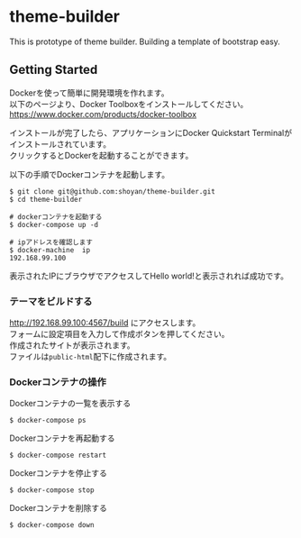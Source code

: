 # theme-builder
This is prototype of theme builder. Building a template of bootstrap easy.

## Getting Started
Dockerを使って簡単に開発環境を作れます。  
以下のページより、Docker Toolboxをインストールしてください。  
https://www.docker.com/products/docker-toolbox

インストールが完了したら、アプリケーションにDocker Quickstart Terminalがインストールされています。  
クリックするとDockerを起動することができます。

以下の手順でDockerコンテナを起動します。
```
$ git clone git@github.com:shoyan/theme-builder.git
$ cd theme-builder

# dockerコンテナを起動する
$ docker-compose up -d

# ipアドレスを確認します
$ docker-machine  ip
192.168.99.100
```
表示されたIPにブラウザでアクセスしてHello world!と表示されれば成功です。  

### テーマをビルドする
http://192.168.99.100:4567/build にアクセスします。  
フォームに設定項目を入力して作成ボタンを押してください。  
作成されたサイトが表示されます。  
ファイルは`public-html`配下に作成されます。

### Dockerコンテナの操作

Dockerコンテナの一覧を表示する
```
$ docker-compose ps
```

Dockerコンテナを再起動する
```
$ docker-compose restart
```

Dockerコンテナを停止する
```
$ docker-compose stop
```

Dockerコンテナを削除する
```
$ docker-compose down
```
